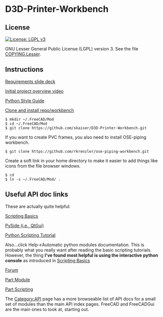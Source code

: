 # D3D-Printer-Workbench

## License
[![License: LGPL v3](https://img.shields.io/badge/License-LGPL%20v3-blue.svg)](https://www.gnu.org/licenses/lgpl-3.0)

GNU Lesser General Public License (LGPL) version 3. See the file [COPYING.Lesser](COPYING.Lesser).

## Instructions

[Requirements slide deck](http://opensourceecology.org/wiki/D3D_Workbench_in_FreeCAD)

[Initial project overview video](https://www.youtube.com/watch?v=HadgIABxLv4)

[Python Style Guide](https://www.python.org/dev/peps/pep-0008/)

[Clone and install repo/workbench](https://www.freecadweb.org/wiki/How_to_install_additional_workbenches)

````
$ mkdir ~/.FreeCAD/Mod
$ cd ~/.FreeCAD/Mod
$ git clone https://github.com/skaiser/D3D-Printer-Workbench.git
````
If you want to create PVC frames, you also need to install OSE-piping workbench.

````
$ git clone https://github.com/rkrenzler/ose-piping-workbench.git
````

Create a soft link in your home directory to make it easier to add things like icons from the file browser windows.

````
$ cd
$ ln -s ~/.FreeCAD/Mod/ .
````

## Useful API doc links

These are actually quite helpful:

[Scripting Basics](https://www.freecadweb.org/wiki/index.php?title=FreeCAD_Scripting_Basics)

[PySide (i.e., QtGui)](https://www.freecadweb.org/wiki/PySide)

[Python Scripting Tutorial](https://www.freecadweb.org/wiki/Python_scripting_tutorial)

Also...click Help->Automatic python modules documentation. This is probably what you really want after reading the basic scripting tutorials. 
However, the thing **I've found most helpful is using the interactive python console** as introduced in [Scripting Basics](https://www.freecadweb.org/wiki/index.php?title=FreeCAD_Scripting_Basics)

[Forum](https://forum.freecadweb.org/)

[Part Module](https://www.freecadweb.org/wiki/Part_Module)

[Part Scripting](https://www.freecadweb.org/wiki/Topological_data_scripting)

The [Category:API](https://www.freecadweb.org/wiki/Category:API) page has a more browseable list of API docs for a small set of modules than the main API index pages. FreeCAD and FreeCADGui are the main ones to took at, starting out.


